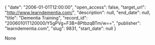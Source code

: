 {
  "date": "2006-01-01T12:00:00", 
  "open_access": false, 
  "target_url": "http://www.learndementia.com/", 
  "description": null, 
  "end_date": null, 
  "title": "Dementia Training", 
  "record_id": "20060101T120000/Y5gPVg+F3B+8PtbzqBTm/w==", 
  "publisher": "learndementia.com", 
  "slug": 9831, 
  "start_date": null
}

None